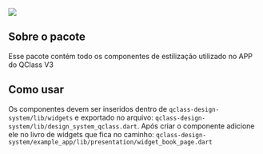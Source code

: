 ![](https://img.shields.io/badge/Flutter-3.22.2-blue)

## Sobre o pacote

Esse pacote contém todo os componentes de estilização utilizado no APP do QClass V3

## Como usar

Os componentes devem ser inseridos dentro de  `qclass-design-system/lib/widgets` e exportado no arquivo: ```qclass-design-system/lib/design_system_qclass.dart```. Após criar o componente adicione ele no livro de widgets que fica no caminho: `qclass-design-system/example_app/lib/presentation/widget_book_page.dart`

